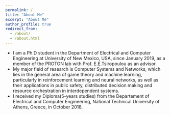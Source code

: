 ```yaml
---
permalink: /
title: "About Me"
excerpt: "About Me"
author_profile: true
redirect_from: 
  - /about/
  - /about.html
---
```


  - I am a Ph.D student in the Department of Electrical and Computer Engineering at University of New Mexico, USA, since January 2019, as a member of the PROTON lab with Prof. E.E.Tsiropoulou as an advisor.
  - My major field of research is Computer Systems and Networks, which lies in the general area of game theory and machine learning, particularly in reinforcement learning and neural networks, as well as their applications in public safety, distributed decision making and resource orchestration in interdependent systems.
  - I received my Diploma(5-years studies) from the Departement of Electrical and Computer Engineering, National Technical University of Athens, Greece, in October 2018.
